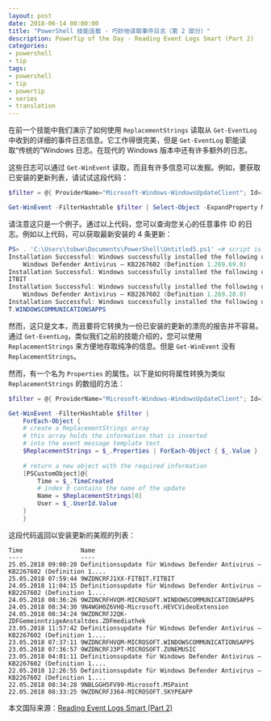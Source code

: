 ```yaml
---
layout: post
date: 2018-06-14 00:00:00
title: "PowerShell 技能连载 - 巧妙地读取事件日志（第 2 部分）"
description: PowerTip of the Day - Reading Event Logs Smart (Part 2)
categories:
- powershell
- tip
tags:
- powershell
- tip
- powertip
- series
- translation
---
```

在前一个技能中我们演示了如何使用 `ReplacementStrings` 读取从 `Get-EventLog` 中收到的详细的事件日志信息。它工作得很完美，但是 `Get-EventLog` 职能读取“传统的”Windows 日志。在现代的 Windows 版本中还有许多额外的日志。

这些日志可以通过 `Get-WinEvent` 读取，而且有许多信息可以发掘。例如，要获取已安装的更新列表，请试试这段代码：

```powershell
$filter = @{ ProviderName="Microsoft-Windows-WindowsUpdateClient"; Id=19 }

Get-WinEvent -FilterHashtable $filter | Select-Object -ExpandProperty Message -First 4
```

请注意这只是一个例子。通过以上代码，您可以查询您关心的任意事件 ID 的日志。例如以上代码，可以获取最新安装的 4 条更新：

```powershell
PS> . 'C:\Users\tobwe\Documents\PowerShell\Untitled5.ps1' <# script is not saved yet #>
Installation Successful: Windows successfully installed the following update: Definitionsupdate für
    Windows Defender Antivirus – KB2267602 (Definition 1.269.69.0)
Installation Successful: Windows successfully installed the following update: 9WZDNCRFJ1XX-FITBIT.F
ITBIT
Installation Successful: Windows successfully installed the following update: Definitionsupdate für
    Windows Defender Antivirus – KB2267602 (Definition 1.269.28.0)
Installation Successful: Windows successfully installed the following update: 9WZDNCRFHVQM-MICROSOF
T.WINDOWSCOMMUNICATIONSAPPS   
```

然而，这只是文本，而且要将它转换为一份已安装的更新的漂亮的报告并不容易。通过 `Get-EventLog`，类似我们之前的技能介绍的，您可以使用 `ReplacementStrings` 来方便地存取纯净的信息。但是 `Get-WinEvent` 没有 `ReplacementStrings`。

然而，有一个名为 `Properties` 的属性。以下是如何将属性转换为类似 `ReplacementStrings` 的数组的方法：

```powershell
$filter = @{ ProviderName="Microsoft-Windows-WindowsUpdateClient"; Id=19 }

Get-WinEvent -FilterHashtable $filter |  
    ForEach-Object {
    # create a ReplacementStrings array
    # this array holds the information that is inserted
    # into the event message template text
    $ReplacementStrings = $_.Properties | ForEach-Object { $_.Value }
    
    # return a new object with the required information
    [PSCustomObject]@{
        Time = $_.TimeCreated
        # index 0 contains the name of the update
        Name = $ReplacementStrings[0]
        User = $_.UserId.Value
    }
    }
```

这段代码返回以安装更新的美观的列表：

    Time                Name
    ----                ----
    25.05.2018 09:00:20 Definitionsupdate für Windows Defender Antivirus – KB2267602 (Definition 1....
    25.05.2018 07:59:44 9WZDNCRFJ1XX-FITBIT.FITBIT                                                    
    24.05.2018 11:04:15 Definitionsupdate für Windows Defender Antivirus – KB2267602 (Definition 1....
    24.05.2018 08:36:26 9WZDNCRFHVQM-MICROSOFT.WINDOWSCOMMUNICATIONSAPPS                              
    24.05.2018 08:34:30 9N4WGH0Z6VHQ-Microsoft.HEVCVideoExtension                                     
    24.05.2018 08:34:24 9WZDNCRFJ2QK-ZDFGemeinntzigeAnstaltdes.ZDFmediathek                           
    23.05.2018 11:57:42 Definitionsupdate für Windows Defender Antivirus – KB2267602 (Definition 1....
    23.05.2018 07:37:11 9WZDNCRFHVQM-MICROSOFT.WINDOWSCOMMUNICATIONSAPPS                              
    23.05.2018 07:36:57 9WZDNCRFJ3PT-MICROSOFT.ZUNEMUSIC                                              
    23.05.2018 04:01:11 Definitionsupdate für Windows Defender Antivirus – KB2267602 (Definition 1....
    22.05.2018 12:26:55 Definitionsupdate für Windows Defender Antivirus – KB2267602 (Definition 1....
    22.05.2018 08:34:28 9NBLGGH5FV99-Microsoft.MSPaint                                                
    22.05.2018 08:33:25 9WZDNCRFJ364-MICROSOFT.SKYPEAPP

<!--more-->
本文国际来源：[Reading Event Logs Smart (Part 2)](http://community.idera.com/powershell/powertips/b/tips/posts/reading-event-logs-smart-part-2)
